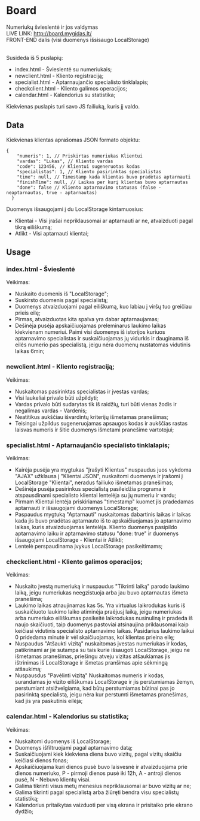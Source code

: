 # Board

Numeriukų švieslentė ir jos valdymas<br />
LIVE LINK: http://board.mygidas.lt/<br />
FRONT-END dalis (visi duomenys išsisaugo LocalStorage)<br /><br />

Susideda iš 5 puslapių:
* index.html - Švieslentė su numeriukais;
* newclient.html - Kliento registraciją;
* specialist.html - Aptarnaujančio specialisto tinklalapis;
* checkclient.html - Kliento galimos operacijos;
* calendar.html - Kalendorius su statistika;

Kiekvienas puslapis turi savo JS failiuką, kuris jį valdo.

## Data

Kiekvienas klientas aprašomas JSON formato objektu:
```
{
    "numeris": 1, // Priskirtas numeriukas Klientui
    "vardas": "Lukas", // Kliento vardas
    "code": 123456, // Klientui sugeneruotas kodas
    "specialistas": 1, // Kliento pasirinktas specialistas
    "time": null, // Timestamp kada klientas buvo pradėtas aptarnauti
    "finishTime": null, // Laikas per kurį klientas buvo aptarnautas
    "done": false // Kliento aptarnavimo statusas (false - neaptarnautas, true - aptarnautas)
  }
 ```
 
 Duomenys išsaugojami į du LocalStorage kintamuosius:
 * Klientai - Visi įrašai nepriklausomai ar aptarnauti ar ne, atvaizduoti pagal tikrą eiliškumą;
 * Atlikt - Visi aptarnauti klientai;

## Usage

### index.html - Švieslentė

Veikimas:
* Nuskaito duomenis iš "LocalStorage";
* Suskirsto duomenis pagal specialistą;
* Duomenys atvaizduojami pagal eiliškumą, kuo labiau į viršų tuo greičiau prieis eilę;
* Pirmas, atvaizduotas kita spalva yra dabar aptarnaujamas;
* Dešinėja pusėja apskaičiuojamas preleminarus laukimo laikas kiekvienam numeriui. Paimi visi duomenys iš istorijos kuriuos aptarnavimo specialistas ir suskaičiuojamas jų vidurkis ir dauginama iš eilės numerio pas specialistą, jeigu nėra duomenų nustatomas vidutinis laikas 6min;

### newclient.html - Kliento registraciją;

Veikimas:
* Nuskaitomas pasirinktas specialistas ir įvestas vardas;
* Visi laukeliai privalo būti užpildyti;
* Vardas privalo būti sudarytas tik iš raidžių, turi būti vienas žodis ir negalimas vardas - Vardenis;
* Neatitikus aukščiau išvardintų kriterijų išmetamas pranešimas;
* Teisingai užpildus sugeneruojamas apsaugos kodas ir aukščias rastas laisvas numeris ir šitie duomenys išmetami pranešime vartotojui;

### specialist.html - Aptarnaujančio specialisto tinklalapis;
Veikimas:
* Kairėja pusėja yra mygtukas "Įrašyti Klientus" nuspaudus juos vykdoma "AJAX" užklausa į "Klientai.JSON", nuskaitomi duomenys ir įrašomi į LocalStorage "Klientai", neradus failiuko išmetamas pranešimas;
* Dešinėja pusėja pasirinkus specialistą pasileidžia programa ir atspausdinami specialisto klientai lentelėja su jų numeriu ir vardu;
* Pirmam Klientui lentėja priskiriamas "timestamp" kuomet jis pradedamas aptarnauti ir išsaugojami duomenys LocalStorage;
* Paspaudus mygtuką "Aptarnauti" nuskaitomas dabartinis laikas ir laikas kada jis buvo pradėtas aptarnauto iš to apskaičiuojamas jo aptarnavimo laikas, kuris atvaizduojamas lentelėja. Kliento duomenys pasipildo aptarnavimo laiku ir aptarnavimo statusu "done: true" ir duomenys išsaugojami LocalStorage - Klientai ir Atlikti;
* Lentelė perspaudinama įvykus LocalStorage pasikeitimams;

### checkclient.html - Kliento galimos operacijos;
Veikimas:
* Nuskaito įvestą numeriuką ir nuspaudus "Tikrinti laiką" parodo laukimo laiką, jeigu numeriukas neegzistuoja arba jau buvo aptarnautas išmeta pranešima;
* Laukimo laikas atnaujinamas kas 5s. Yra virtualus laikrodukas kuris iš suskaičiuoto laukimo laiko atiminėja praėjusį laiką, jeigu numeriukas arba numeriuko eiliškumas pasikeitė laikrodukas nusinuliną ir pradeda iš naujo skaičiuoti, taip duomenys pastoviai atsinaujina priklausomai kaip keičiasi vidutinis specialisto aptarnavimo laikas. Pasidarius laukimo laikui 0 pridedama minutė ir vėl skaičiuojamas, kol klientas prieina eilę;
* Nuspaudus "Atšaukti vizitą" nuskaitomas įvestas numeriukas ir kodas, patikrinami ar jie sutampa su tais kurie išsaugoti LocalStorage, jeigu ne išmetamas pranešimas, priešingu atveju vizitas atšaukiamas jis ištrinimas iš LocalStorage ir išmetas pranšimas apie sėkmingą atšaukimą;
* Nuspausdus "Pavėlinti vizitą" Nuskaitomas numeris ir kodas, surandamas jo vizito eiliškumas LocalStorage ir jis perstumiamas žemyn, perstumiant atsižvelgiama, kad būtų perstumiamas būtinai pas jo pasirinktą specialistą, jeigu nėra kur perstumti išmetamas pranešimas, kad jis yra paskutinis eilėja;

### calendar.html - Kalendorius su statistika;
Veikimas:
* Nuskaitomi duomenys iš LocalStorage;
* Duomenys išfiltruojami pagal aptarnavimo datą;
* Suskaičiuojami kiek kiekviena diena buvo vizitų, pagal vizitų skaičiu keičiasi dienos fonas;
* Apskaičiuojama kuri dienos pusė buvo laisvesnė ir atvaizduojama prie dienos numeriuko, P - pirmoji dienos pusė iki 12h, A - antroji dienos pusė, N - Nebuvo klientų visai.  
* Galima tikrinti visus metų menesius nepriklausomai ar buvo vizitų ar ne;
* Galima tikrinti pagal specialistą arba žiūręti bendra visu specialistų statistiką;
* Kalendorius pritaikytas vaizduoti per visą ekrana ir prisitaiko prie ekrano dydžio;
